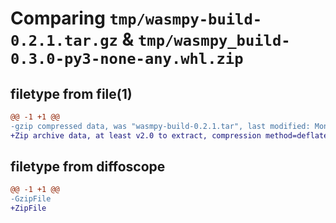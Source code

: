 # Comparing `tmp/wasmpy-build-0.2.1.tar.gz` & `tmp/wasmpy_build-0.3.0-py3-none-any.whl.zip`

## filetype from file(1)

```diff
@@ -1 +1 @@
-gzip compressed data, was "wasmpy-build-0.2.1.tar", last modified: Mon May 22 11:37:15 2023, max compression
+Zip archive data, at least v2.0 to extract, compression method=deflate
```

## filetype from diffoscope

```diff
@@ -1 +1 @@
-GzipFile
+ZipFile
```

